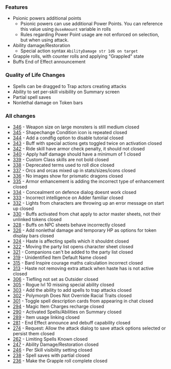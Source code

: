 ### Features
- Psionic powers additional points
    - Psionic powers can use additional Power Points. You can reference this value using `@useAmount` variable in rolls
    - Rules regarding Power Point usage are not enforced on selection, but when using attack.
- Ability damage/Restoration
    - Special action syntax `AbilityDamage str 1d6 on target`
- Grapple rolls, with counter rolls and applying "Grappled" state
- Buffs End of Effect announcement

### Quality of Life Changes
- Spells can be dragged to Trap actors creating attacks
- Ability to set per-skill visibility on Summary screen
- Partial spell saves
- Nonlethal damage on Token bars

### All changes
- [346](https://github.com/Rughalt/D3Vilia/issues/346) - Weapon size on large monsters is still medium closed 
- [345](https://github.com/Rughalt/D3Vilia/issues/345) - Shapechange Condition icon is repeated closed 
- [344](https://github.com/Rughalt/D3Vilia/issues/344) - Add a condfig option to disable tutorial closed 
- [343](https://github.com/Rughalt/D3Vilia/issues/343) - Buff with special actions gets toggled twice on activation closed 
- [342](https://github.com/Rughalt/D3Vilia/issues/342) - Ride skill have armor check penalty, it should not closed 
- [340](https://github.com/Rughalt/D3Vilia/issues/340) - Apply half damage should have a minimum of 1 closed 
- [339](https://github.com/Rughalt/D3Vilia/issues/339) - Custom Class skills are not bold closed 
- [338](https://github.com/Rughalt/D3Vilia/issues/338) - Deprecated terms used to roll dice closed 
- [337](https://github.com/Rughalt/D3Vilia/issues/337) - Orcs and orcas mixed up in stats/sizes/icons closed 
- [336](https://github.com/Rughalt/D3Vilia/issues/336) - No images show for prismatic dragons closed 
- [335](https://github.com/Rughalt/D3Vilia/issues/335) - Armor enhancement is adding the incorrect type of enhancement closed 
- [334](https://github.com/Rughalt/D3Vilia/issues/334) - Concealment on defence dialog doesnt work closed 
- [333](https://github.com/Rughalt/D3Vilia/issues/333) - Incorrect intelligence on Adder familiar closed 
- [332](https://github.com/Rughalt/D3Vilia/issues/332) - Lights from characters are throwing up an error message on start up closed 
- [330](https://github.com/Rughalt/D3Vilia/issues/330) - Buffs activated from chat apply to actor master sheets, not their unlinked tokens closed 
- [328](https://github.com/Rughalt/D3Vilia/issues/328) - Buffs on NPC sheets behave incorrectly closed 
- [326](https://github.com/Rughalt/D3Vilia/issues/326) - Add nonlethal damage and temporary HP as options for token display bars closed 
- [324](https://github.com/Rughalt/D3Vilia/issues/324) - Haste is affecting spells which it shouldnt closed 
- [322](https://github.com/Rughalt/D3Vilia/issues/322) - Moving the party list opens character sheet closed 
- [321](https://github.com/Rughalt/D3Vilia/issues/321) - Companions can't be added to the party list closed 
- [319](https://github.com/Rughalt/D3Vilia/issues/319) - Unidentified Item Default Name closed 
- [315](https://github.com/Rughalt/D3Vilia/issues/315) - Bard Inspire courage maths calculation incorrect closed 
- [313](https://github.com/Rughalt/D3Vilia/issues/313) - Haste not removing extra attack when haste has is not active closed 
- [306](https://github.com/Rughalt/D3Vilia/issues/306) - Tiefling not set as Outsider closed 
- [305](https://github.com/Rughalt/D3Vilia/issues/305) - Rogue lvl 10 missing special ability closed 
- [303](https://github.com/Rughalt/D3Vilia/issues/303) - Add the ability to add spells to trap attacks closed 
- [302](https://github.com/Rughalt/D3Vilia/issues/302) - Polymorph Does Not Override Racial Traits closed 
- [301](https://github.com/Rughalt/D3Vilia/issues/301) - Toggle spell description cards from appearing in chat closed 
- [294](https://github.com/Rughalt/D3Vilia/issues/294) - Magic Item Charges recharge closed 
- [290](https://github.com/Rughalt/D3Vilia/issues/290) - Activated Spells/Abilities on Summary closed 
- [289](https://github.com/Rughalt/D3Vilia/issues/289) - Item usage linking closed 
- [281](https://github.com/Rughalt/D3Vilia/issues/281) - End Effect announce and debuff capability closed 
- [274](https://github.com/Rughalt/D3Vilia/issues/274) - Request: Allow the attack dialog to save attack options selected or persist them closed 
- [262](https://github.com/Rughalt/D3Vilia/issues/262) - Limiting Spells Known closed 
- [247](https://github.com/Rughalt/D3Vilia/issues/247) - Ability Damage/Restoration closed 
- [246](https://github.com/Rughalt/D3Vilia/issues/246) - Per Skill visibility setting closed 
- [238](https://github.com/Rughalt/D3Vilia/issues/238) - Spell saves with partial closed 
- [236](https://github.com/Rughalt/D3Vilia/issues/236) - Make the Grapple roll complete closed 
